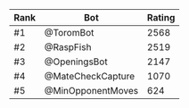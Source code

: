 Rank|Bot|Rating
---|---|---
#1|@ToromBot|2568
#2|@RaspFish|2519
#3|@OpeningsBot|2147
#4|@MateCheckCapture|1070
#5|@MinOpponentMoves|624
